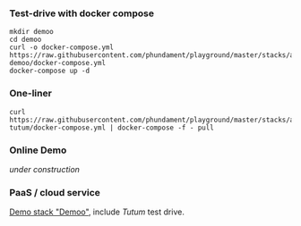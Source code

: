 ### Test-drive with docker compose

    mkdir demoo
    cd demoo
    curl -o docker-compose.yml https://raw.githubusercontent.com/phundament/playground/master/stacks/app-demoo/docker-compose.yml    
    docker-compose up -d

### One-liner

    curl https://raw.githubusercontent.com/phundament/playground/master/stacks/app-tutum/docker-compose.yml | docker-compose -f - pull

### Online Demo

*under construction*

### PaaS / cloud service

[Demo stack "Demoo"](stacks/app-demoo/README.md), include *Tutum* test drive.
